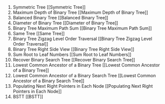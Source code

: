 1. Symmetric Tree [[Symmetric Tree]]
2. Maximum Depth of Binary Tree [[Maximum Depth of Binary Tree]]
3. Balanced Binary Tree [[Balanced Binary Tree]] 
4. Diameter of Binary Tree [[Diameter of Binary Tree]]
5. Binary Tree Maximum Path Sum [[Binary Tree Maximum Path Sum]]
6. Same Tree [[Same Tree]]
7. Binary Tree Zigzag Level Order Traversal [[Binary Tree Zigzag Level Order Traversal]]
8. Binary Tree Right Side View [[Binary Tree Right Side View]]
9. Sum Root to Leaf Numbers [[Sum Root to Leaf Numbers]] 
10. Recover Binary Search Tree [[Recover Binary Search Tree]]
11. Lowest Common Ancestor of a Binary Tree [[Lowest Common Ancestor of a Binary Tree]] 
12. Lowest Common Ancestor of a Binary Search Tree [[Lowest Common Ancestor of a Binary Search Tree]]  
13. Populating Next Right Pointers in Each Node [[Populating Next Right Pointers in Each Node]]  
14. BSTT [[BSTT]]  